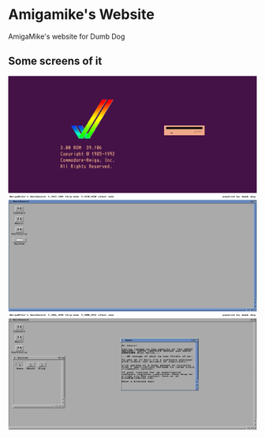 # Amigamike's Website
AmigaMike's website for Dumb Dog

## Some screens of it
![Snapshot](https://github.com/kytschi/amigamike-website/blob/main/screen1.jpg)
![Snapshot](https://github.com/kytschi/amigamike-website/blob/main/screen2.jpg)
![Snapshot](https://github.com/kytschi/amigamike-website/blob/main/screen3.jpg)
